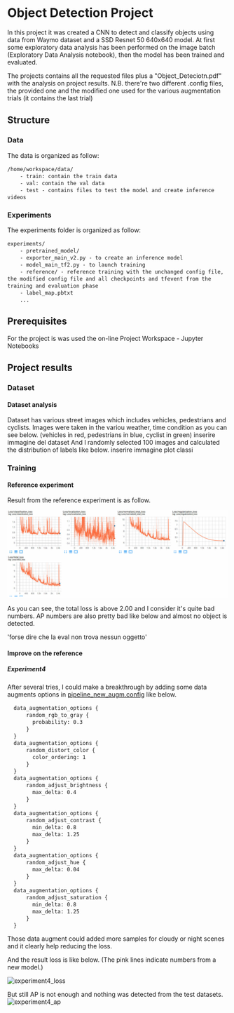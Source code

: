 # Object Detection Project
In this project it was created a CNN to detect and classify objects using data from Waymo dataset and a SSD Resnet 50 640x640 model. At first some exploratory data analysis has been performed on the image batch  (Exploratory Data Analysis notebook), then the model has been trained and evaluated.

The projects contains all the requested files plus a "Object_Deteciotn.pdf" with the analysis on project results. N.B. there're two different .config files, the provided one and the modified one used for the various augmentation trials (it contains the last trial)
## Structure
### Data
The data is organized as follow:
```
/home/workspace/data/
    - train: contain the train data
    - val: contain the val data
    - test - contains files to test the model and create inference videos
```
### Experiments
The experiments folder is organized as follow:
```
experiments/
    - pretrained_model/
    - exporter_main_v2.py - to create an inference model
    - model_main_tf2.py - to launch training
    - reference/ - reference training with the unchanged config file, the modified config file and all checkpoints and tfevent from the training and evaluation phase
    - label_map.pbtxt
    ...
```
## Prerequisites
For the project is was used the on-line Project Workspace - Jupyter Notebooks

## Project results
### Dataset
#### Dataset analysis
Dataset has various street images which includes vehicles, pedestrians and cyclists. Images were taken in the variou weather, time condition as you can see below. (vehicles in red, pedestrians in blue, cyclist in green)
inserire immagine del dataset
And I randomly selected 100 images and calculated the distribution of labels like below.
inserire immagine plot classi
### Training
#### Reference experiment
Result from the reference experiment is as follow.

![before_imp](pic/loss_before_improvement.png)

As you can see, the total loss is above 2.00 and I consider it's quite bad numbers.
AP numbers are also pretty bad like below and almost no object is detected.

'forse dire che la eval non trova nessun oggetto'

#### Improve on the reference

##### Experiment4

After several tries, I could make a breakthrough by adding some data augments options in [pipeline_new_augm.config](experiments/experiment4/pipeline_new.config) like below.

```
  data_augmentation_options {
      random_rgb_to_gray {
        probability: 0.3
      }
  }
  data_augmentation_options {
      random_distort_color {
        color_ordering: 1
      }
  }
  data_augmentation_options {
      random_adjust_brightness {
        max_delta: 0.4
      }
  }
  data_augmentation_options {
      random_adjust_contrast {
        min_delta: 0.8
        max_delta: 1.25
      }
  }
  data_augmentation_options {
      random_adjust_hue {
        max_delta: 0.04
      }
  }
  data_augmentation_options {
      random_adjust_saturation {
        min_delta: 0.8
        max_delta: 1.25
      }
  }
```

Those data augment could added more samples for cloudy or night scenes and it clearly help reducing the loss.

And the result loss is like below. (The pink lines indicate numbers from a new model.)

![experiment4_loss](pics/experiment4_loss.png)

But still AP is not enough and nothing was detected from the test datasets.
![experiment4_ap](pics/experiment4_ap.png)
